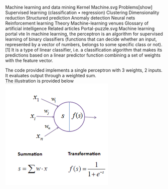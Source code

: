 
Machine learning and data mining Kernel Machine.svg Problems[show] Supervised learning (classification • regression) Clustering
Dimensionality reduction
Structured prediction
Anomaly detection
Neural nets
Reinforcement learning
Theory
Machine-learning venues
Glossary of artificial intelligence
Related articles
Portal-puzzle.svg Machine learning portal
vte
In machine learning, the perceptron is an algorithm for supervised learning of binary classifiers (functions that can decide whether an input, represented by a vector of numbers, belongs to some specific class or not).[1] It is a type of linear classifier, i.e. a classification algorithm that makes its predictions based on a linear predictor function combining a set of weights with the feature vector.

The code provided implements a single perceptron with 3 weights, 2 inputs. It evaluates output through a weighted sum.<br>
The illustration is provided below <br>
<img src="perceptron.png" alt="Perceptron illustration"/>
